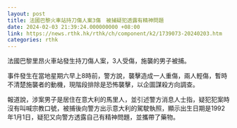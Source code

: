 ```yaml
---
layout: post
title: 法國巴黎火車站持刀傷人案3傷　被捕疑犯透露有精神問題
date: 2024-02-03 21:39:24.000000000 +08:00
link: https://news.rthk.hk/rthk/ch/component/k2/1739073-20240203.htm
categories: rthk
---
```


法國巴黎里昂火車站發生持刀傷人案，3人受傷，施襲的男子被捕。

事件發生在當地星期六早上8時前，警方說，襲擊造成一人重傷，兩人輕傷，暫時不清楚施襲者的動機，現階段排除是恐怖襲擊，以企圖謀殺方向調查。

報道說，涉案男子是居住在意大利的馬里人，並引述警方消息人士指，疑犯犯案時沒有叫喊宗教口號，被捕後向警方出示意大利的駕駛執照，顯示出生日期是1992年1月1日，疑犯又向警方透露自己有精神問題，並攜帶了藥物。
